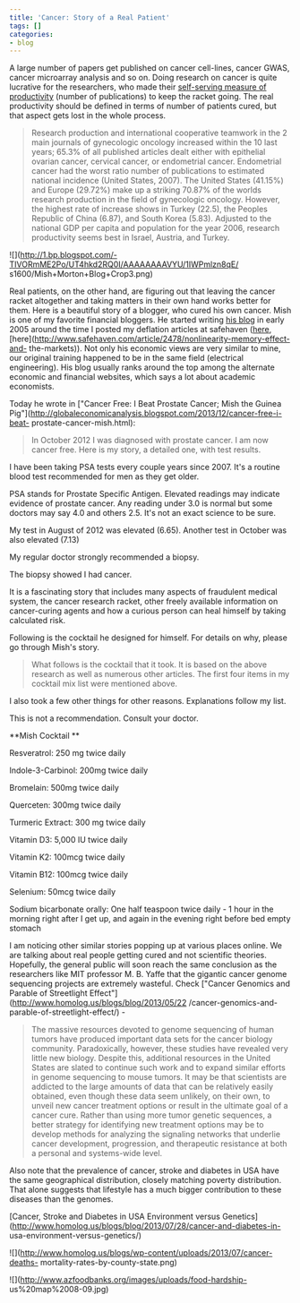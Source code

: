 ```yaml
---
title: 'Cancer: Story of a Real Patient'
tags: []
categories:
- blog
---
```

A large number of papers get published on cancer cell-lines, cancer GWAS,
cancer microarray analysis and so on. Doing research on cancer is quite
lucrative for the researchers, who made their [self-serving measure of
productivity](http://www.ncbi.nlm.nih.gov/pubmed/19509541) (number of
publications) to keep the racket going. The real productivity should be
defined in terms of number of patients cured, but that aspect gets lost in the
whole process.
<!--more-->

> Research production and international cooperative teamwork in the 2 main
journals of gynecologic oncology increased within the 10 last years; 65.3% of
all published articles dealt either with epithelial ovarian cancer, cervical
cancer, or endometrial cancer. Endometrial cancer had the worst ratio number
of publications to estimated national incidence (United States, 2007). The
United States (41.15%) and Europe (29.72%) make up a striking 70.87% of the
worlds research production in the field of gynecologic oncology. However, the
highest rate of increase shows in Turkey (22.5), the Peoples Republic of China
(6.87), and South Korea (5.83). Adjusted to the national GDP per capita and
population for the year 2006, research productivity seems best in Israel,
Austria, and Turkey.

![](http://1.bp.blogspot.com/-TIVORmME2Po/UT4hkd2RQ0I/AAAAAAAAVYU/1IWPmlzn8qE/
s1600/Mish+Morton+Blog+Crop3.png)

Real patients, on the other hand, are figuring out that leaving the cancer
racket altogether and taking matters in their own hand works better for them.
Here is a beautiful story of a blogger, who cured his own cancer. Mish is one
of my favorite financial bloggers. He started writing [his
blog](http://globaleconomicanalysis.blogspot.com/) in early 2005 around the
time I posted my deflation articles at safehaven
([here](http://www.safehaven.com/article/2423/the-flation-debate),
[here](http://www.safehaven.com/article/2478/nonlinearity-memory-effect-and-
the-markets)). Not only his economic views are very similar to mine, our
original training happened to be in the same field (electrical engineering).
His blog usually ranks around the top among the alternate economic and
financial websites, which says a lot about academic economists.

Today he wrote in ["Cancer Free: I Beat Prostate Cancer; Mish the Guinea
Pig"](http://globaleconomicanalysis.blogspot.com/2013/12/cancer-free-i-beat-
prostate-cancer-mish.html):

> In October 2012 I was diagnosed with prostate cancer. I am now cancer free.
Here is my story, a detailed one, with test results.

I have been taking PSA tests every couple years since 2007. It's a routine
blood test recommended for men as they get older.

PSA stands for Prostate Specific Antigen. Elevated readings may indicate
evidence of prostate cancer. Any reading under 3.0 is normal but some doctors
may say 4.0 and others 2.5. It's not an exact science to be sure.

My test in August of 2012 was elevated (6.65). Another test in October was
also elevated (7.13)

My regular doctor strongly recommended a biopsy.

The biopsy showed I had cancer.

It is a fascinating story that includes many aspects of fraudulent medical
system, the cancer research racket, other freely available information on
cancer-curing agents and how a curious person can heal himself by taking
calculated risk.

Following is the cocktail he designed for himself. For details on why, please
go through Mish's story.

> What follows is the cocktail that it took. It is based on the above research
as well as numerous other articles. The first four items in my cocktail mix
list were mentioned above.

I also took a few other things for other reasons. Explanations follow my list.

This is not a recommendation. Consult your doctor.

**Mish Cocktail **

Resveratrol: 250 mg twice daily

Indole-3-Carbinol: 200mg twice daily

Bromelain: 500mg twice daily

Querceten: 300mg twice daily

Turmeric Extract: 300 mg twice daily

Vitamin D3: 5,000 IU twice daily

Vitamin K2: 100mcg twice daily

Vitamin B12: 100mcg twice daily

Selenium: 50mcg twice daily

Sodium bicarbonate orally: One half teaspoon twice daily - 1 hour in the
morning right after I get up, and again in the evening right before bed empty
stomach

I am noticing other similar stories popping up at various places online. We
are talking about real people getting cured and not scientific theories.
Hopefully, the general public will soon reach the same conclusion as the
researchers like MIT professor M. B. Yaffe that the gigantic cancer genome
sequencing projects are extremely wasteful. Check ["Cancer Genomics and
Parable of Streetlight Effect"](http://www.homolog.us/blogs/blog/2013/05/22
/cancer-genomics-and-parable-of-streetlight-effect/) \-

> The massive resources devoted to genome sequencing of human tumors have
produced important data sets for the cancer biology community. Paradoxically,
however, these studies have revealed very little new biology. Despite this,
additional resources in the United States are slated to continue such work and
to expand similar efforts in genome sequencing to mouse tumors. It may be that
scientists are addicted to the large amounts of data that can be relatively
easily obtained, even though these data seem unlikely, on their own, to unveil
new cancer treatment options or result in the ultimate goal of a cancer cure.
Rather than using more tumor genetic sequences, a better strategy for
identifying new treatment options may be to develop methods for analyzing the
signaling networks that underlie cancer development, progression, and
therapeutic resistance at both a personal and systems-wide level.

Also note that the prevalence of cancer, stroke and diabetes in USA have the
same geographical distribution, closely matching poverty distribution. That
alone suggests that lifestyle has a much bigger contribution to these diseases
than the genomes.

[Cancer, Stroke and Diabetes in USA Environment versus
Genetics](http://www.homolog.us/blogs/blog/2013/07/28/cancer-and-diabetes-in-
usa-environment-versus-genetics/)

![](http://www.homolog.us/blogs/wp-content/uploads/2013/07/cancer-deaths-
mortality-rates-by-county-state.png)

![](http://www.azfoodbanks.org/images/uploads/food-hardship-
us%20map%2008-09.jpg)

